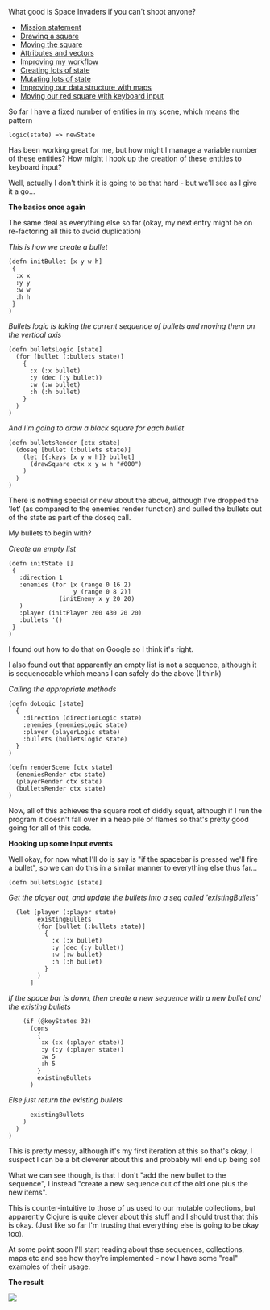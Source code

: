 What good is Space Invaders if you can't shoot anyone?

- [Mission statement](/entries/learn-functional-programming-with-me---a-mission-statement.html)
- [Drawing a square](/entries/learn-functional-programming-with-me---drawing-a-square.html)
- [Moving the square](/entries/learn-functional-programming-with-me---moving-the-square.html)
- [Attributes and vectors](/entries/learn-functional-programming-with-me---attributes-and-vectors.html)
- [Improving my workflow](/entries/learn-functional-programming-with-me---improving-my-workflow.html)
- [Creating lots of state](/entries/learn-functional-programming-with-me---adding-lots-more-state.html)
- [Mutating lots of state](/entries/learn-functional-programming-with-me---mutating-lots-of-state.html)
- [Improving our data structure with maps](/entries/learn-functional-programming-with-me---improving-our-data-structure-with-maps.html)
- [Moving our red square with keyboard input](/entries/learn-functional-programming-with-me---keyboard-input-for-our-red-square.html)

So far I have a fixed number of entities in my scene, which means the pattern

    logic(state) => newState

Has been working great for me, but how might I manage a variable number of these entities? How might I hook up the creation of these entities to keyboard input?

Well, actually I don't think it is going to be that hard - but we'll see as I give it a go...

**The basics once again**

The same deal as everything else so far (okay, my next entry might be on re-factoring all this to avoid duplication)


*This is how we create a bullet*

    (defn initBullet [x y w h]
     {
      :x x
      :y y
      :w w
      :h h
     }
    )


*Bullets logic is taking the current sequence of bullets and moving them on the vertical axis*

    (defn bulletsLogic [state]
      (for [bullet (:bullets state)]
        {
          :x (:x bullet)
          :y (dec (:y bullet))
          :w (:w bullet)
          :h (:h bullet)
        }
      )
    )


*And I'm going to draw a black square for each bullet*

    (defn bulletsRender [ctx state]
      (doseq [bullet (:bullets state)] 
        (let [{:keys [x y w h]} bullet]
          (drawSquare ctx x y w h "#000")
        )
      )
    )

There is nothing special or new about the above, although I've dropped the 'let' (as compared to the enemies render function) and pulled the bullets out of the state as part of the doseq call.

My bullets to begin with?

*Create an empty list*

    (defn initState []
     { 
       :direction 1
       :enemies (for [x (range 0 16 2)
                      y (range 0 8 2)]
                  (initEnemy x y 20 20)
       )
       :player (initPlayer 200 430 20 20)
       :bullets '()
     } 
    )

I found out how to do that on Google so I think it's right.

I also found out that apparently an empty list is not a sequence, although it is sequenceable which means I can safely do the above (I think)

*Calling the appropriate methods*

    (defn doLogic [state]
      {
        :direction (directionLogic state)
        :enemies (enemiesLogic state)
        :player (playerLogic state)
        :bullets (bulletsLogic state)
      }
    )

    (defn renderScene [ctx state]
      (enemiesRender ctx state)
      (playerRender ctx state)
      (bulletsRender ctx state)
    )


Now, all of this achieves the square root of diddly squat, although if I run the program it doesn't fall over in a heap pile of flames so that's pretty good going for all of this code.

**Hooking up some input events**

Well okay, for now what I'll do is say is "if the spacebar is pressed we'll fire a bullet", so we can do this in a similar manner to everything else thus far...


    (defn bulletsLogic [state]


*Get the player out, and update the bullets into a seq called 'existingBullets'*


      (let [player (:player state)
            existingBullets 
            (for [bullet (:bullets state)]
              {
                :x (:x bullet)
                :y (dec (:y bullet))
                :w (:w bullet)
                :h (:h bullet)
              }
            )
          ]

*If the space bar is down, then create a new sequence with a new bullet and the existing bullets*

        (if (@keyStates 32)
          (cons 
            {
             :x (:x (:player state))
             :y (:y (:player state))
             :w 5
             :h 5
            }
            existingBullets
          )

*Else just return the existing bullets*

          existingBullets
        )
      )
    )


This is pretty messy, although it's my first iteration at this so that's okay, I suspect I can be a bit cleverer about this and probably will end up being so!

What we can see though, is that I don't "add the new bullet to the sequence", I instead "create a new sequence out of the old one plus the new items".

This is counter-intuitive to those of us used to our mutable collections, but apparently Clojure is quite clever about this stuff and I should trust that this is okay. (Just like so far I'm trusting that everything else is going to be okay too).

At some point soon I'll start reading about thse sequences, collections, maps etc and see how they're implemented - now I have some "real" examples of their usage.

**The result**

<img src="/img/constant_flow.png">


